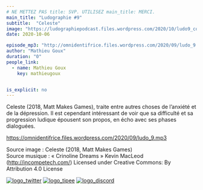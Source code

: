 ```yaml
---
# NE METTEZ PAS title: SVP. UTILISEZ main_title: MERCI.
main_title: "Ludographie #9"
subtitle:  "Celeste"
image: "https://ludographiepodcast.files.wordpress.com/2020/10/ludo9_couv.png"
date: 2020-10-06

episode_mp3: "http://omnidentifrice.files.wordpress.com/2020/09/ludo_9.mp3"
author: "Mathieu Goux"
duration: "0"
people_link: 
  - name: Mathieu Goux
    key: mathieugoux


is_explicit: no
---
```


<PodcastHeader/>

<!-- ECRIRE LA DESCRIPTION DE L'EPISODE SOUS CETTE LIGNE -->
<p>Celeste (2018, Matt Makes Games), traite entre autres choses de l’anxiété et de la dépression. Il est cependant intéressant de voir que sa difficulté et sa progression ludique épousent son propos, en écho avec ses phases dialoguées.</p>
<p></p>
<a href="https://omnidentifrice.files.wordpress.com/2020/09/ludo_9.mp3" rel="nofollow">https://omnidentifrice.files.wordpress.com/2020/09/ludo_9.mp3</a>
 
<p>Source image : Celeste (2018, Matt Makes Games)<br>
Source musique : «&nbsp;Crinoline Dreams&nbsp;» Kevin MacLeod (<a title="http://incompetech.com/" href="http://incompetech.com/" rel="nofollow">http://incompetech.com/</a>) Licensed under Creative Commons: By Attribution 4.0 License</p>


<tr>
<td><a href="https://twitter.com/Gouximan" rel="nofollow"><img src="https://ludographiepodcast.files.wordpress.com/2020/08/logo_twitter-1.png?w=750" alt="logo_twitter"></a></td>
<td><a href="http://fr.tipeee.com/calvinball" rel="nofollow"><img src="https://ludographiepodcast.files.wordpress.com/2020/08/logo_tipee-1.png?w=750" alt="logo_tipee"></a></td>
<td><a href="https://discord.com/invite/4RnA9v7" rel="nofollow"><img src="https://ludographiepodcast.files.wordpress.com/2020/08/logo_discord-1.png?w=750" alt="logo_discord"></a></td>
</tr>




